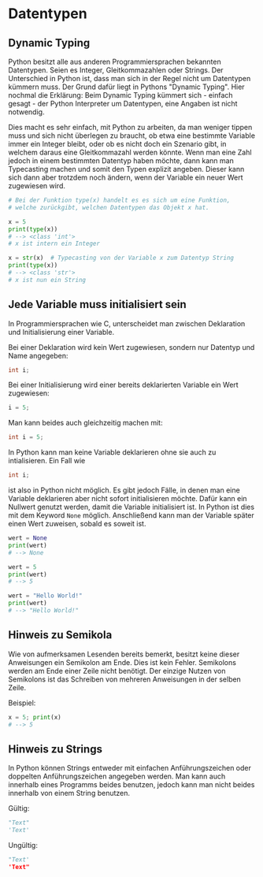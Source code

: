 # Datentypen

## Dynamic Typing

Python besitzt alle aus anderen Programmiersprachen bekannten Datentypen. Seien es Integer, Gleitkommazahlen oder Strings.
Der Unterschied in Python ist, dass man sich in der Regel nicht um Datentypen kümmern muss.
Der Grund dafür liegt in Pythons "Dynamic Typing".
Hier nochmal die Erklärung:
Beim Dynamic Typing kümmert sich - einfach gesagt - der Python Interpreter um Datentypen, eine Angaben ist nicht notwendig.

Dies macht es sehr einfach, mit Python zu arbeiten, da man weniger tippen muss und sich nicht überlegen zu braucht, ob etwa eine bestimmte Variable immer ein Integer bleibt, oder ob es nicht doch ein Szenario gibt, in welchem daraus eine Gleitkommazahl werden könnte.
Wenn man eine Zahl jedoch in einem bestimmten Datentyp haben möchte, dann kann man Typecasting machen und somit den Typen explizit angeben. Dieser kann sich dann aber trotzdem noch ändern, wenn der Variable ein neuer Wert zugewiesen wird.

```Python
# Bei der Funktion type(x) handelt es es sich um eine Funktion, 
# welche zurückgibt, welchen Datentypen das Objekt x hat. 

x = 5
print(type(x))
# --> <class 'int'>
# x ist intern ein Integer

x = str(x)  # Typecasting von der Variable x zum Datentyp String
print(type(x))
# --> <class 'str'>
# x ist nun ein String
```

## Jede Variable muss initialisiert sein

In Programmiersprachen wie C, unterscheidet man zwischen Deklaration und Initialisierung einer Variable.

Bei einer Deklaration wird kein Wert zugewiesen, sondern nur Datentyp und Name angegeben:
```C
int i;
```
Bei einer Initialisierung wird einer bereits deklarierten Variable ein Wert zugewiesen:
```C
i = 5;
```
Man kann beides auch gleichzeitig machen mit:
```C
int i = 5;
```
In Python kann man keine Variable deklarieren ohne sie auch zu intialisieren.
Ein Fall wie
```C
int i;
```
ist also in Python nicht möglich.
Es gibt jedoch Fälle, in denen man eine Variable deklarieren aber nicht sofort initialisieren möchte.
Dafür kann ein Nullwert genutzt werden, damit die Variable initialisiert ist. In Python ist dies mit dem Keyword <code>None</code> möglich. 
Anschließend kann man der Variable später einen Wert zuweisen, sobald es soweit ist.
```Python
wert = None
print(wert)
# --> None

wert = 5
print(wert)
# --> 5

wert = "Hello World!"
print(wert)
# --> "Hello World!"
```

## Hinweis zu Semikola

Wie von aufmerksamen Lesenden bereits bemerkt, besitzt keine dieser Anweisungen ein Semikolon am Ende. Dies ist kein Fehler.
Semikolons werden am Ende einer Zeile nicht benötigt.
Der einzige Nutzen von Semikolons ist das Schreiben von mehreren Anweisungen in der selben Zeile.

Beispiel:

```Python
x = 5; print(x)
# --> 5
```

## Hinweis zu Strings

In Python können Strings entweder mit einfachen Anführungszeichen oder doppelten Anführungszeichen angegeben werden.
Man kann auch innerhalb eines Programms beides benutzen, jedoch kann man nicht beides innerhalb von einem String benutzen.

Gültig:
```Python
"Text"
'Text'
```

Ungültig:
```Python
"Text'
'Text"
```